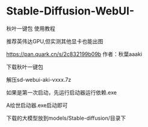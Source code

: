 # Stable-Diffusion-WebUI-
秋叶一键包 使用教程

推荐英伟达GPU,但实测其他显卡也能出图

https://pan.quark.cn/s/2c832199b09b 作者：秋葉aaaki 


下载秋叶一键包


解压sd-webui-aki-vxxx.7z


如果是第一次启动，先运行启动器运行依赖.exe


A绘世启动器.exe启动即可



下载的大模型放到models/Stable-diffusion/目录下
